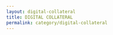 ```yaml
---
layout: digital-collateral
title: DIGITAL COLLATERAL
permalink: category/digital-collateral
---
```


